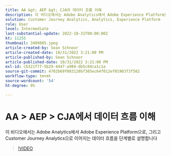 ```yaml
---
title: AA &gt; AEP &gt; CJA의 데이터 흐름 이해
description: 이 비디오에서는 Adobe Analytics에서 Adobe Experience Platform으로, 그리고 Customer Journey Analytics으로 이어지는 데이터 흐름을 단계별로 설명합니다
solution: Customer Journey Analytics, Analytics, Experience Platform
role: User
level: Intermediate
last-substantial-update: 2022-10-31T00:00:00Z
kt: 11255
thumbnail: 3409885.jpeg
article-created-by: Sean Schnoor
article-created-date: 10/31/2022 3:21:00 PM
article-published-by: Sean Schnoor
article-published-date: 10/31/2022 3:21:00 PM
exl-id: cb321f7f-5b29-4447-a984-db5c84ca1c1a
source-git-commit: 4702b69f883128bf305ec64f012ef01903f3f582
workflow-type: tm+mt
source-wordcount: '54'
ht-degree: 0%

---
```


# AA > AEP > CJA에서 데이터 흐름 이해

이 비디오에서는 Adobe Analytics에서 Adobe Experience Platform으로, 그리고 Customer Journey Analytics으로 이어지는 데이터 흐름을 단계별로 설명합니다

>[!VIDEO](https://video.tv.adobe.com/v/3409885/?quality=12&learn=on)

